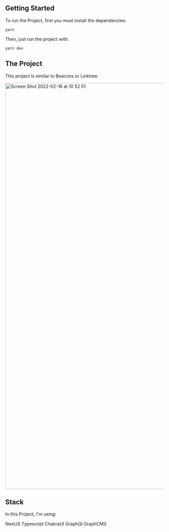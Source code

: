 ## Getting Started

To run the Project, first you must install the dependencies:

  `yarn`

Then, just run the project with:

  `yarn dev`

## The Project
This project is similar to Beacons or Linktree.

<img width="1288" alt="Screen Shot 2022-02-16 at 10 52 51" src="https://user-images.githubusercontent.com/29440533/154278626-ab938927-ed7b-4bc9-9128-b136316a4bda.png">

## Stack
In this Project, I'm using:

NextJS
Typescript
ChakraUI
GraphQl
GraphCMS
